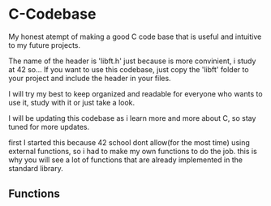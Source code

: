 # C-Codebase
My honest atempt of making a good C code base that is useful and intuitive to my future projects.

The name of the header is 'libft.h' just because is more convinient, i study at 42 so...
If you want to use this codebase, just copy the 'libft' folder to your project and include the header in your files.

I will try my best to keep organized and readable for everyone who wants to use it, study with it or just take a look.

I will be updating this codebase as i learn more and more about C, so stay tuned for more updates.

first I started this because 42 school dont allow(for the most time) using external functions, so i had to make my own functions to do the job. this is why you will see a lot of functions that are already implemented in the standard library.

## Functions
